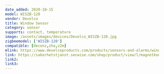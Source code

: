 ```yaml
---
date_added: 2020-10-15
model: WISZB-120
vendor: Develco
title: Window Sensor
category: sensor
supports: contact, temperature
image: /assets/images/devices/Develco_WISZB-120.jpg
zigbeemodel: ['WISZB-120']
compatible: [deconz,zha,z2m]
mlink: https://www.develcoproducts.com/products/sensors-and-alarms/window-sensor/
link: https://sakerhetstjanst.secwise.com/shop/product/view/l/magnetkontakt-1
link2: 
link3: 
---
```


